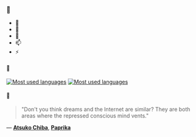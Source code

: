 ### 👋

- 🔭
- 🌱
- 💬
- 📫
- ⚡

#### 🧏

[![Most used languages](https://github-readme-stats-aynah.vercel.app/api/top-langs/?username=aynh&theme=solarized-dark&langs_count=6&layout=compact&hide_title=true)](https://github.com/anuraghazra/github-readme-stats#gh-dark-mode-only)
[![Most used languages](https://github-readme-stats-aynah.vercel.app/api/top-langs/?username=aynh&theme=solarized-light&langs_count=6&layout=compact&hide_title=true)](https://github.com/anuraghazra/github-readme-stats#gh-light-mode-only)

#### 💬

> "Don't you think dreams and the Internet are similar? They are both areas where the repressed conscious mind vents."

&mdash; [**Atsuko Chiba**](https://myanimelist.net/character.php?q=Atsuko%20Chiba&cat=character), [**Paprika**](https://myanimelist.net/search/all?q=Paprika&cat=all)
